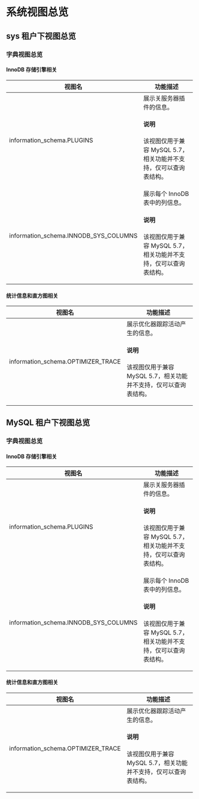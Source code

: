 # 系统视图总览

## sys 租户下视图总览

### 字典视图总览


#### InnoDB 存储引擎相关

| 视图名  |  功能描述|
|---------|----------|
| information_schema.PLUGINS            |  展示关服务器插件的信息。<main id="notice" type='explain'><h4>说明</h4><p>该视图仅用于兼容 MySQL 5.7，相关功能并不支持，仅可以查询表结构。</p></main>  |
| information_schema.INNODB_SYS_COLUMNS |  展示每个 InnoDB 表中的列信息。<main id="notice" type='explain'><h4>说明</h4><p>该视图仅用于兼容 MySQL 5.7，相关功能并不支持，仅可以查询表结构。</p></main>  |


#### 统计信息和直方图相关

| 视图名  |  功能描述|
|---------|----------|
| information_schema.OPTIMIZER_TRACE    |  展示优化器跟踪活动产生的信息。<main id="notice" type='explain'><h4>说明</h4><p>该视图仅用于兼容 MySQL 5.7，相关功能并不支持，仅可以查询表结构。</p></main>  |

	
## MySQL 租户下视图总览

### 字典视图总览

#### InnoDB 存储引擎相关

| 视图名  |  功能描述|
|---------|----------|
| information_schema.PLUGINS            |  展示关服务器插件的信息。<main id="notice" type='explain'><h4>说明</h4><p>该视图仅用于兼容 MySQL 5.7，相关功能并不支持，仅可以查询表结构。</p></main>  |
| information_schema.INNODB_SYS_COLUMNS |  展示每个 InnoDB 表中的列信息。<main id="notice" type='explain'><h4>说明</h4><p>该视图仅用于兼容 MySQL 5.7，相关功能并不支持，仅可以查询表结构。</p></main>  |


#### 统计信息和直方图相关

| 视图名  |  功能描述|
|---------|----------|
| information_schema.OPTIMIZER_TRACE    |  展示优化器跟踪活动产生的信息。<main id="notice" type='explain'><h4>说明</h4><p>该视图仅用于兼容 MySQL 5.7，相关功能并不支持，仅可以查询表结构。</p></main>  |
